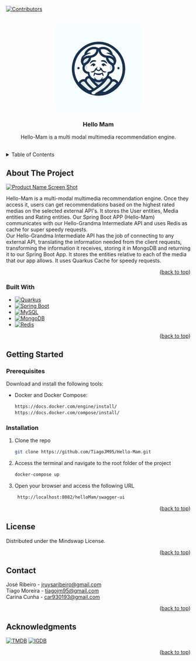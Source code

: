 <!-- Improved compatibility of back to top link: See: https://github.com/othneildrew/Best-README-Template/pull/73 -->
<a name="readme-top"></a>
<!--
*** Thanks for checking out the Best-README-Template. If you have a suggestion
*** that would make this better, please fork the repo and create a pull request
*** or simply open an issue with the tag "enhancement".
*** Don't forget to give the project a star!
*** Thanks again! Now go create something AMAZING! :D
-->



<!-- PROJECT SHIELDS -->
<!--
*** I'm using markdown "reference style" links for readability.
*** Reference links are enclosed in brackets [ ] instead of parentheses ( ).
*** See the bottom of this document for the declaration of the reference variables
*** for contributors-url, forks-url, etc. This is an optional, concise syntax you may use.
*** https://www.markdownguide.org/basic-syntax/#reference-style-links
-->
[![Contributors](https://img.shields.io/github/contributors/TiagoJM95/Hello-Mam.svg?style=for-the-badge)](https://github.com/TiagoJM95/Hello-Mam/graphs/contributors)

<!-- PROJECT LOGO -->
<br />
<div align="center">
  <a href="https://github.com/TiagoJM95/Hello-Mam">
    <img src="images/logo.png" alt="Logo" width="240" height="240">
  </a>

<h3 align="center">Hello Mam</h3>

  <p align="center">
    Hello-Mam is a multi modal multimedia recommendation engine.
    <br />
</div> 
<br />



<!-- TABLE OF CONTENTS -->
<details>
  <summary>Table of Contents</summary>
  <ol>
    <li>
      <a href="#about-the-project">About The Project</a>
      <ul>
        <li><a href="#built-with">Built With</a></li>
      </ul>
    </li>
    <li>
      <a href="#getting-started">Getting Started</a>
      <ul>
        <li><a href="#prerequisites">Prerequisites</a></li>
        <li><a href="#installation">Installation</a></li>
      </ul>
    </li>
    <li><a href="#usage">Usage</a></li>
    <li><a href="#roadmap">Roadmap</a></li>
    <li><a href="#contributing">Contributing</a></li>
    <li><a href="#license">License</a></li>
    <li><a href="#contact">Contact</a></li>
    <li><a href="#acknowledgments">Acknowledgments</a></li>
  </ol>
</details>



<!-- ABOUT THE PROJECT -->
## About The Project

[![Product Name Screen Shot][product-screenshot]](https://example.com)

Hello-Mam is a multi-modal multimedia recommendation engine. Once they access it, users can get recommendations based on the highest rated medias on the selected external API's. It stores the User entities, Media entities and Rating entities.
Our Spring Boot APP (Hello-Mam) communicates with our Hello-Grandma Intermediate API and uses Redis as cache for super speedy requests.<br />
Our Hello-Grandma Intermediate API has the job of connecting to any external API, translating the information needed from the client requests, transforming the information it receives, storing it in MongoDB and returning it to our Spring Boot App. It stores the entities relative to each of the media that our app allows. It uses Quarkus Cache for speedy requests.

<p align="right">(<a href="#readme-top">back to top</a>)</p>



### Built With

* [![Quarkus](https://img.shields.io/badge/Quarkus-4691A3?style=for-the-badge&logo=quarkus&logoColor=white)](https://quarkus.io/)
* [![Spring Boot](https://img.shields.io/badge/Spring_Boot-6DB33F?style=for-the-badge&logo=spring&logoColor=white)](https://spring.io/projects/spring-boot)
* [![MySQL](https://img.shields.io/badge/MySQL-4479A1?style=for-the-badge&logo=mysql&logoColor=white)](https://www.mysql.com/)
* [![MongoDB](https://img.shields.io/badge/MongoDB-47A248?style=for-the-badge&logo=mongodb&logoColor=white)](https://www.mongodb.com/)
* [![Redis](https://img.shields.io/badge/Redis-DC382D?style=for-the-badge&logo=redis&logoColor=white)](https://redis.io/)
<p align="right">(<a href="#readme-top">back to top</a>)</p>



<!-- GETTING STARTED -->
## Getting Started

### Prerequisites

Download and install the following tools:
* Docker and Docker Compose:
  ```sh
  https://docs.docker.com/engine/install/
  https://docs.docker.com/compose/install/
  ```

### Installation

1. Clone the repo
   ```sh
   git clone https://github.com/TiagoJM95/Hello-Mam.git
   ```
3. Access the terminal and navigate to the root folder of the project
   ```sh
   docker-compose up
   ```
4. Open your browser and access the following URL
   ```sh
    http://localhost:8082/helloMam/swagger-ui
    ```

<p align="right">(<a href="#readme-top">back to top</a>)</p>



<!-- LICENSE -->
## License

Distributed under the Mindswap License.

<p align="right">(<a href="#readme-top">back to top</a>)</p>



<!-- CONTACT -->
## Contact

José Ribeiro - jruysaribeiro@gmail.com </br>
Tiago Moreira - tiagojm95@gmail.com </br>
Carina Cunha - car930193@gmail.com

<p align="right">(<a href="#readme-top">back to top</a>)</p>



<!-- ACKNOWLEDGMENTS -->
## Acknowledgments

[![TMDB](https://img.shields.io/badge/TMDB-01D277?style=for-the-badge&logo=themoviedatabase&logoColor=white)](https://www.themoviedb.org/)
[![IGDB](https://img.shields.io/badge/IGDB-3498DB?style=for-the-badge&logo=thegamesdb&logoColor=white)](https://www.igdb.com/)

<p align="right">(<a href="#readme-top">back to top</a>)</p>



<!-- MARKDOWN LINKS & IMAGES -->
<!-- https://www.markdownguide.org/basic-syntax/#reference-style-links -->
[product-screenshot]: images/screenshot.png